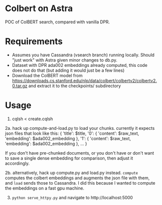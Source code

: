 # Colbert on Astra #

POC of ColBERT search, compared with vanilla DPR.

# Requirements #

* Assumes you have Cassandra (vsearch branch) running locally.  Should "just work" with Astra given minor changes to db.py.
* Dataset with DPR ada002 embeddings already computed, this code does not do that (but adding it would just be a few lines)
* Download the ColBERT model from https://downloads.cs.stanford.edu/nlp/data/colbert/colbertv2/colbertv2.0.tar.gz and extract
  it to the checkpoints/ subdirectory

# Usage #

1. cqlsh < create.cqlsh

2a. hack up compute-and-load.py to load your chunks.  currently it expects json files that look like this:
  {
    'title': $title,
    '0': { 'content': $raw_text, 'embedding': $ada002_embedding },
    '1': { 'content': $raw_text, 'embedding': $ada002_embedding },
    ...
  }

  If you don't have pre-chunked documents, or you don't have or don't want to save a single dense embedding for comparison,
  then adjust it accordingly.

2b. alternatively, hack up compute.py and load.py instead.  `compute` computes the colbert embeddings and augments the json file with them, and `load` sends those to Cassandra.  I did this because I wanted to compute the embeddings on a fast gpu machine.

3. `python serve_httpy.py` and navigate to http://localhost:5000
